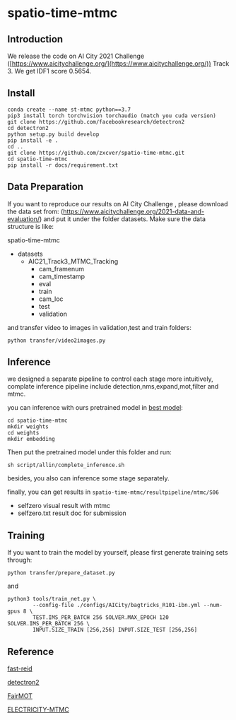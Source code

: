 # spatio-time-mtmc

## Introduction

We release the code on AI City 2021 Challenge ([https://www.aicitychallenge.org/](https://www.aicitychallenge.org/)) Track 3. We get IDF1 score  0.5654.

## Install

```
conda create --name st-mtmc python==3.7
pip3 install torch torchvision torchaudio (match you cuda version)
git clone https://github.com/facebookresearch/detectron2
cd detectron2
python setup.py build develop
pip install -e .
cd ..
git clone https://github.com/zxcver/spatio-time-mtmc.git
cd spatio-time-mtmc
pip install -r docs/requirement.txt
```

## Data Preparation

If you want to reproduce our results on AI City Challenge , please download the data set from: (https://www.aicitychallenge.org/2021-data-and-evaluation/) and put it under the folder datasets. Make sure the data structure is like:

spatio-time-mtmc

* datasets
  * AIC21_Track3_MTMC_Tracking
    * cam_framenum
    * cam_timestamp
    * eval
    * train
    * cam_loc
    * test
    * validation

and transfer video to images in validation,test and train folders:

```
python transfer/video2images.py
```

## Inference

we  designed a separate pipeline to control each stage more intuitively, complate inference pipeline include detection,nms,expand,mot,filter and mtmc.

you can inference with ours pretrained model in [best model](https://drive.google.com/file/d/1F_Qw_J9OFZ8NZpUqkVlcbOA8eXFw8SNW/view?usp=sharing):

```
cd spatio-time-mtmc
mkdir weights
cd weights
mkdir embedding
```

Then put the pretrained model under this folder and run:

```
sh script/allin/complete_inference.sh
```

besides, you also can inference some stage separately.

finally, you can get results in `spatio-time-mtmc/resultpipeline/mtmc/S06`

* selfzero  visual result with mtmc
* selfzero.txt  result doc for submission

## Training

If you want to train the model by yourself, please first generate training sets through:

```
python transfer/prepare_dataset.py
```

and

```
python3 tools/train_net.py \
        --config-file ./configs/AICity/bagtricks_R101-ibn.yml --num-gpus 8 \
        TEST.IMS_PER_BATCH 256 SOLVER.MAX_EPOCH 120 SOLVER.IMS_PER_BATCH 256 \
        INPUT.SIZE_TRAIN [256,256] INPUT.SIZE_TEST [256,256] 
```

## Reference

[fast-reid](https://github.com/JDAI-CV/fast-reid)

[detectron2](https://github.com/facebookresearch/detectron2)

[FairMOT](https://github.com/ifzhang/FairMOT)

[ELECTRICITY-MTMC](https://github.com/KevinQian97/ELECTRICITY-MTMC)
